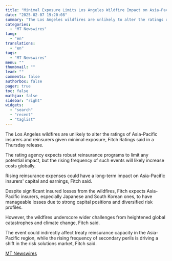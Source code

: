 ```yaml
---
title: "Minimal Exposure Limits Los Angeles Wildfire Impact on Asia-Pacific Insurers, Fitch Says"
date: "2025-02-07 19:20:08"
summary: "The Los Angeles wildfires are unlikely to alter the ratings of Asia-Pacific insurers and reinsurers given minimal exposure, Fitch Ratings said in a Thursday release. The rating agency expects robust reinsurance programs to limit any potential impact, but the rising frequency of such events will likely increase costs globally. Rising..."
categories:
  - "MT Newswires"
lang:
  - "en"
translations:
  - "en"
tags:
  - "MT Newswires"
menu: ""
thumbnail: ""
lead: ""
comments: false
authorbox: false
pager: true
toc: false
mathjax: false
sidebar: "right"
widgets:
  - "search"
  - "recent"
  - "taglist"
---
```


The Los Angeles wildfires are unlikely to alter the ratings of Asia-Pacific insurers and reinsurers given minimal exposure, Fitch Ratings said in a Thursday release.

The rating agency expects robust reinsurance programs to limit any potential impact, but the rising frequency of such events will likely increase costs globally.

Rising reinsurance expenses could have a long-term impact on Asia-Pacific insurers' capital and earnings, Fitch said.

Despite significant insured losses from the wildfires, Fitch expects Asia-Pacific insurers, especially Japanese and South Korean ones, to have manageable losses due to strong capital positions and diversified risk profiles.

However, the wildfires underscore wider challenges from heightened global catastrophes and climate change, Fitch said.

The event could indirectly affect treaty reinsurance capacity in the Asia-Pacific region, while the rising frequency of secondary perils is driving a shift in the risk solutions market, Fitch said.

[MT Newswires](https://www.tradingview.com/news/mtnewswires.com:20250207:G2465132:0/)
